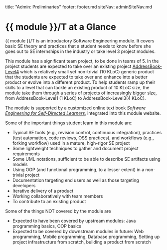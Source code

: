 <frontmatter>
title: "Admin: Preliminaries"
footer: footer.md
siteNav: adminSiteNav.md
</frontmatter>

<link rel="stylesheet" href="../css/main.css">
<link rel="stylesheet" href="../css/admin.css">

<include src="../common/header.md" />

<div class="website-content" id="main">

# {{ module }}/T at a Glance

{{ module }}/T is an introductory Software Engineering module. It covers basic SE theory and practices that a student needs to know before she goes out to SE internships in the industry or take <tooltip content="e.g., CS3203, CS3216/7, CS3281&2, etc.">level 3 project modules</tooltip>.

This module has a significant team project, to be done in teams of 5. In the project students are expected to take over an existing project [AddressBook-Level4](https://se-edu.github.io/addressbook-level4/) which is relatively small yet non-trivial (10 KLoC) generic product that the students are expected to take over and enhance into a better product or evolve into a different product. To help students ramp up their skills to a level that can tackle an existing product of 10 KLoC size, the module take them through a series of projects of increasingly bigger slze, from AddressBook-Level1 (1 KLoC) to AddressBook-Level3(4 KLoC).

The module is supported by a customized online text book [_Software Engineering for Self-Directed Learners_](http://127.0.0.1:8080/website-base/se-book-adapted/index.html), integrated into this module website.

Some of the important things student learn in this module are:
* Typical SE tools (e.g., revision control, continuous integration), practices (test automation, code reviews, OSS practices), and workflows (e.g., forking workflow) used in a mature, high-rigor SE project
* Some lightweight techniques to gather and document project requirements
* Some UML notations, sufficient to be able to describe SE artifacts using models
* Using OOP (and functional programming, to a lesser extent) in a non-trivial project
* Documentation targeting end users as well as those targeting developers
* Iterative delivery of a product
* Working collaboratively with team members
* To contribute to an existing product

Some of the things NOT covered by the module are
* Expected to have been covered by upstream modules: Java programming basics, OOP basics
* Expected to be covered by downstream modules in future: Web programming, Mobile programming, Database programming, Setting up project infrastructure from scratch, building a product from scratch
 
<panel header="%%Admin {{ icon_embedding }}%% **FAQ: Where is everything?**" type="seamless" minimized>
  <include src="appendixC-faq.md#admin-faq-whereIsEverything" />
</panel>
<p/>

<panel header="%%Admin {{ icon_embedding }}%% **FAQ: What are the differences between {{ module }} and {{ module }}T?**" type="seamless" minimized>
  <include src="appendixC-faq.md#admin-faq-{{ module | lower }}Vs{{ module | lower }}t" />
</panel>

</div>